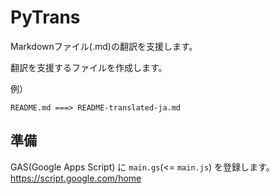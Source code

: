 # PyTrans

Markdownファイル(.md)の翻訳を支援します。

翻訳を支援するファイルを作成します。

例）
```
README.md ===> README-translated-ja.md
```

## 準備
GAS(Google Apps Script) に `main.gs`(<= `main.js`) を登録します。
https://script.google.com/home

